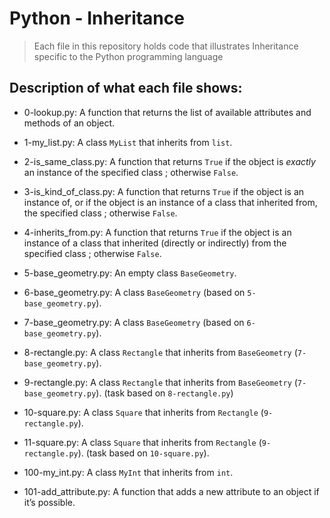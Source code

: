 # Python - Inheritance
> Each file in this repository holds code that illustrates Inheritance
> specific to the Python programming language

## Description of what each file shows:
* 0-lookup.py: A function that returns the list of available attributes and methods of an object.

* 1-my_list.py: A class `MyList` that inherits from `list`.

* 2-is_same_class.py: A function that returns `True` if the object is *exactly* an instance of the specified class ; otherwise `False`.

* 3-is_kind_of_class.py: A function that returns `True` if the object is an instance of, or if the object is an instance of a class that inherited from, the specified class ; otherwise `False`.

* 4-inherits_from.py: A function that returns `True` if the object is an instance of a class that inherited (directly or indirectly) from the specified class ; otherwise `False`.

* 5-base_geometry.py: An empty class `BaseGeometry`.

* 6-base_geometry.py: A class `BaseGeometry` (based on `5-base_geometry.py`).

* 7-base_geometry.py: A class `BaseGeometry` (based on `6-base_geometry.py`).

* 8-rectangle.py: A class `Rectangle` that inherits from `BaseGeometry` (`7-base_geometry.py`).

* 9-rectangle.py: A class `Rectangle` that inherits from `BaseGeometry` (`7-base_geometry.py`). (task based on `8-rectangle.py`)

* 10-square.py: A class `Square` that inherits from `Rectangle` (`9-rectangle.py`).

* 11-square.py: A class `Square` that inherits from `Rectangle` (`9-rectangle.py`). (task based on `10-square.py`).

* 100-my_int.py: A class `MyInt` that inherits from `int`.

* 101-add_attribute.py: A function that adds a new attribute to an object if it’s possible.
